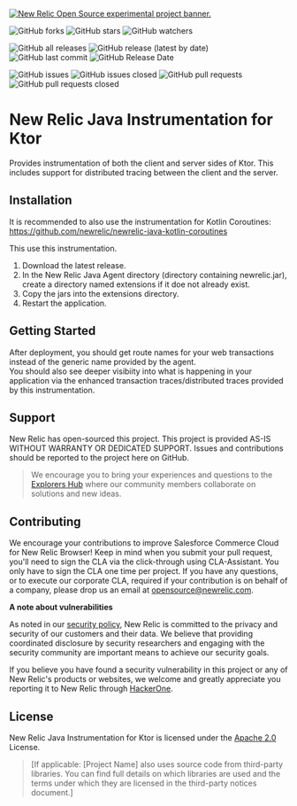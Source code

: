 <a href="https://opensource.newrelic.com/oss-category/#new-relic-experimental"><picture><source media="(prefers-color-scheme: dark)" srcset="https://github.com/newrelic/opensource-website/raw/main/src/images/categories/dark/Experimental.png"><source media="(prefers-color-scheme: light)" srcset="https://github.com/newrelic/opensource-website/raw/main/src/images/categories/Experimental.png"><img alt="New Relic Open Source experimental project banner." src="https://github.com/newrelic/opensource-website/raw/main/src/images/categories/Experimental.png"></picture></a>


![GitHub forks](https://img.shields.io/github/forks/newrelic-experimental/newrelic-java-ktor?style=social)
![GitHub stars](https://img.shields.io/github/stars/newrelic-experimental/newrelic-java-ktor?style=social)
![GitHub watchers](https://img.shields.io/github/watchers/newrelic-experimental/newrelic-java-ktor?style=social)

![GitHub all releases](https://img.shields.io/github/downloads/newrelic-experimental/newrelic-java-ktor/total)
![GitHub release (latest by date)](https://img.shields.io/github/v/release/newrelic-experimental/newrelic-java-ktor)
![GitHub last commit](https://img.shields.io/github/last-commit/newrelic-experimental/newrelic-java-ktor)
![GitHub Release Date](https://img.shields.io/github/release-date/newrelic-experimental/newrelic-java-ktor)


![GitHub issues](https://img.shields.io/github/issues/newrelic-experimental/newrelic-java-ktor)
![GitHub issues closed](https://img.shields.io/github/issues-closed/newrelic-experimental/newrelic-java-ktor)
![GitHub pull requests](https://img.shields.io/github/issues-pr/newrelic-experimental/newrelic-java-ktor)
![GitHub pull requests closed](https://img.shields.io/github/issues-pr-closed/newrelic-experimental/newrelic-java-ktor)


# New Relic Java Instrumentation for Ktor

Provides instrumentation of both the client and server sides of Ktor.  This includes support for distributed tracing between the client and the server.

## Installation

It is recommended to also use the instrumentation for Kotlin Coroutines: https://github.com/newrelic/newrelic-java-kotlin-coroutines    
   
This use this instrumentation.   
1. Download the latest release.    
2. In the New Relic Java Agent directory (directory containing newrelic.jar), create a directory named extensions if it doe not already exist.   
3. Copy the jars into the extensions directory.   
4. Restart the application.   

## Getting Started

After deployment, you should get route names for your web transactions instead of the generic name provided by the agent.  
You should also see deeper visibiity into what is happening in your application via the enhanced transaction traces/distributed traces provided by this instrumentation.       

## Support

New Relic has open-sourced this project. This project is provided AS-IS WITHOUT WARRANTY OR DEDICATED SUPPORT. Issues and contributions should be reported to the project here on GitHub.

>We encourage you to bring your experiences and questions to the [Explorers Hub](https://discuss.newrelic.com) where our community members collaborate on solutions and new ideas.

## Contributing

We encourage your contributions to improve Salesforce Commerce Cloud for New Relic Browser! Keep in mind when you submit your pull request, you'll need to sign the CLA via the click-through using CLA-Assistant. You only have to sign the CLA one time per project. If you have any questions, or to execute our corporate CLA, required if your contribution is on behalf of a company, please drop us an email at opensource@newrelic.com.

**A note about vulnerabilities**

As noted in our [security policy](../../security/policy), New Relic is committed to the privacy and security of our customers and their data. We believe that providing coordinated disclosure by security researchers and engaging with the security community are important means to achieve our security goals.

If you believe you have found a security vulnerability in this project or any of New Relic's products or websites, we welcome and greatly appreciate you reporting it to New Relic through [HackerOne](https://hackerone.com/newrelic).

## License

New Relic Java Instrumentation for Ktor is licensed under the [Apache 2.0](http://apache.org/licenses/LICENSE-2.0.txt) License.

>[If applicable: [Project Name] also uses source code from third-party libraries. You can find full details on which libraries are used and the terms under which they are licensed in the third-party notices document.]
